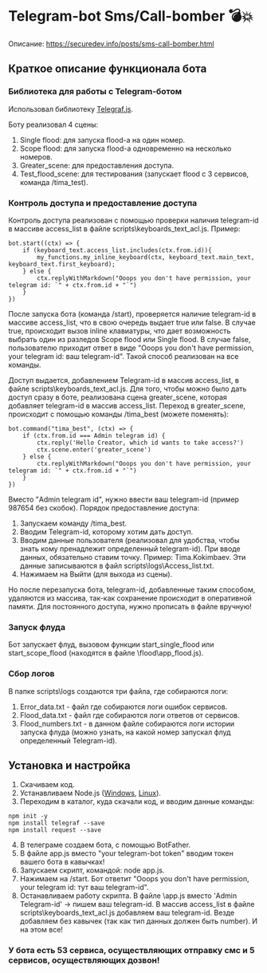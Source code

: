 # Telegram-bot Sms/Call-bomber 💣💥
Описание: https://securedev.info/posts/sms-call-bomber.html

## Краткое описание функционала бота
### Библиотека для работы с Telegram-ботом
Использовал библиотеку <a href="https://telegraf.js.org" target="_blank">Telegraf.js</a>.

Боту реализовал 4 сцены:
1. Single flood: для запуска flood-a на один номер.
2. Scope flood: для запуска flood-a одновременно на несколько номеров.
3. Greater_scene: для предоставления доступа.
4. Test_flood_scene: для тестирования (запускает flood с 3 сервисов, команда /tima_test).

### Контроль доступа и предоставление доступа
Контроль доступа реализован с помощью проверки наличия telegram-id в массиве access_list в файле scripts\keyboards_text_acl.js.
Пример:
```
bot.start((ctx) => {
	if (keyboard_text.access_list.includes(ctx.from.id)){
		my_functions.my_inline_keyboard(ctx, keyboard_text.main_text, keyboard_text.first_keyboard);
	} else {
		ctx.replyWithMarkdown("Ooops you don't have permission, your telegram id: `" + ctx.from.id + "`")
	}
})
```
После запуска бота (команда /start), проверяется наличие telegram-id в массиве access_list, что в свою очередь выдает true или false. В случае true, происходит вызов inline клавиатуры, что дает возможность выбрать один из разледов Scope flood или Single flood. В случае false, пользователю приходит ответ в виде "Ooops you don't have permission, your telegram id: ваш telegram-id". Такой способ реализован на все команды.

Доступ выдается, добавлением Telegram-id в массив access_list, в файле scripts\keyboards_text_acl.js.
Для того, чтобы можно было дать доступ сразу в боте, реализована сцена greater_scene, которая добавляет telegram-id в массив access_list.
Переход в greater_scene, происходит с помощью команды /tima_best (можете поменять):
```
bot.command("tima_best", (ctx) => {
	if (ctx.from.id === Admin telegram id) {
		ctx.reply('Hello Creator, which id wants to take access?')
		ctx.scene.enter('greater_scene')
	} else {
		ctx.replyWithMarkdown("Ooops you don't have permission, your telegram id: `" + ctx.from.id + "`")
	}
})
```
Вместо "Admin telegram id", нужно ввести ваш telegram-id (пример 987654 без скобок).
Порядок предоставление доступа:
1. Запускаем команду /tima_best.
2. Вводим Telegram-id, которому хотим дать доступ.
3. Вводим данные пользователя (реализовал для удобства, чтобы знать кому пренадлежит определенный telegram-id). При вводе данных, обязательно ставим точку. Пример: Tima.Kokimbaev. Эти данные записываются в файл scripts\logs\Access_list.txt.
4. Нажимаем на Выйти (для выхода из сцены).

Но после перезапуска бота, telegram-id, добавленные таким способом, удаляются из массива, так-как сохранение происходит в оперативной памяти. Для постоянного доступа, нужно прописать в файле вручную!

### Запуск флуда
Бот запускает флуд, вызовом функции start_single_flood или start_scope_flood (находятся в файле \flood\app_flood.js).

### Сбор логов
В папке scripts\logs создаются три файла, где собираются логи:
1. Error_data.txt - файл где собираются логи ошибок сервисов.
2. Flood_data.txt - файл где собираются логи ответов от сервисов.
3. Flood_numbers.txt - в данном файле собираются логи истории запуска флуда (можно узнать, на какой номер запускал флуд определенный Telegram-id).

## Установка и настройка
1. Скачиваем код.
2. Устанавливаем Node.js (<a href="https://nodejs.org" target="_blank">Windows</a>, <a href="https://github.com/nodesource/distributions/blob/master/README.md" target="_blank">Linux</a>).
3. Переходим в каталог, куда скачали код, и вводим данные команды:
```
npm init -y
npm install telegraf --save
npm install request --save
```
4. В телеграме создаем бота, с помощью BotFather.
5. В файле app.js вместо "your telegram-bot token" вводим токен вашего бота в кавычках!
6. Запускаем скрипт, командой: node app.js.
7. Нажимаем на /start. Бот ответит "Ooops you don't have permission, your telegram id: тут ваш telegram-id".
8. Останавливаем работу скрипта. В файле \app.js вместо 'Admin Telegram-id' -> пишем ваш telegram-id. В массив access_list в файле scripts\keyboards_text_acl.js добавляем ваш telegram-id. Везде добавляем без кавычек (так как тип данных должен быть number). И на этом все!

### У бота есть 53 сервиса, осуществляющих отправку смс и 5 сервисов, осуществляющих дозвон!
